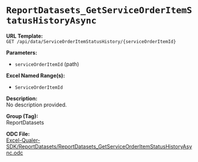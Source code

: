 # `ReportDatasets_GetServiceOrderItemStatusHistoryAsync`

**URL Template:**  
`GET /api/data/ServiceOrderItemStatusHistory/{serviceOrderItemId}`

**Parameters:**  
- `serviceOrderItemId` (path)

**Excel Named Range(s):**  
- `ServiceOrderItemId`

**Description:**  
No description provided.

**Group (Tag):**  
ReportDatasets

**ODC File:**  
[Excel-Qualer-SDK/ReportDatasets/ReportDatasets_GetServiceOrderItemStatusHistoryAsync.odc](https://github.com/Johnson-Gage-Inspection-Inc/qualer-sdk-odc/blob/main/Excel-Qualer-SDK/ReportDatasets/ReportDatasets_GetServiceOrderItemStatusHistoryAsync.odc)
